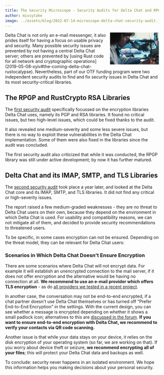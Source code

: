 ```yaml
---
title: The Security Microscope - Security Audits for Delta Chat and RPGP
author: missytake
image: ../assets/blog/2022-07-14-microscope-delta-chat-security-audit.jpg
---
```


<img src="../assets/blog/2022-07-14-microscope-delta-chat-security-audit.jpg" style="width:160px; float:right; clear:both; margin-left:.5em; margin-bottom:.2em;" alt="A woman looking through a microscope" />
Delta Chat is not only an e-mail messenger, it also prides itself for having a
focus on usable privacy and security. Many possible security issues are
prevented by not having a central Delta Chat server; others are prevented by
[using Rust code for all network and cryptographic
operations](2019-05-08-xyiv#the-coming-delta-chat-rustocalypse). Nevertheless,
part of our OTF funding program were two independent security audits to find
and fix security issues in Delta Chat and its most security-critical libraries.

## The RPGP and RustCrypto RSA Libraries

The [first security
audit](../assets/1907-otf-deltachat-rpgp-rustrsa-gb-reportv1.pdf) specifically
focussed on the encryption libraries Delta Chat uses, namely its PGP and RSA
libraries. It found no critical issues, but two high-level issues, which could
be fixed thanks to the audit.

It also revealed one medium-severity and some less severe issues, but there is
no way to exploit these vulnerabilities in the Delta Chat implementation. Some
of them were also fixed in the libraries since the audit was concluded.

The first security audit also criticized that while it was conducted, the RPGP
library was still under active development; by now it has further matured. 

## Delta Chat and its IMAP, SMTP, and TLS Libraries

The [second security audit](../assets/2008-otf-deltachat-security-review.pdf)
took place a year later, and looked at the Delta Chat core and its IMAP, SMTP,
and TLS libraries. It did not find any critical or high-severity issues.

The report raised a few medium-graded weaknesses - they are no threat to Delta
Chat users on their own, because they depend on the environment in which Delta
Chat is used. For usability and compatibility reasons, we can not mitigate all
of them, and decided to provide security recommendations to threatened users.

To be specific, in some cases encryption can not be ensured. Depending on the
threat model, they can be relevant for Delta Chat users:

### Scenarios in Which Delta Chat Doesn't Ensure Encryption

There are some scenarios where Delta Chat will not encrypt data. For example it
will establish an unencrypted connection to the mail server, if it does not
offer encryption and the alternative would be having no connection at all.
**We recommend to use an e-mail provider which offers TLS encryption** - as do
[all providers we tested in a recent project](2022-01-16-dapsi2blogpost).

In another case, the conversation may not be end-to-end encrypted, if a chat
partner doesn't use Delta Chat themselves or has turned off "Prefer End-to-End
Encryption" in the settings. With the current design, you can see whether a
message is encrypted depending on whether it shows a small padlock icon;
alternatives to this are [discussed in the
forum](https://support.delta.chat/t/show-end-to-end-encryption-state-of-chat/230).
**If you want to ensure end-to-end encryption with Delta Chat, we recommend to
verify your contacts via QR code scanning.**

Another issue is that while your data stays on your device, it relies on the
disk encryption of your operating system (so far, we are working on that). If
you worry about device theft or seizure, **we recommend encrypting all of your
files**; this will protect your Delta Chat data and backups as well.

To conclude: security never happens in an isolated environment. We hope this
information helps you making decisions about your personal security.

